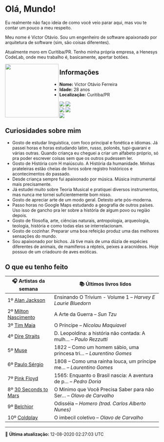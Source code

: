 # Olá, Mundo!

Eu realmente não faço ideia de como você veio parar aqui, mas vou te contar um pouco a meu respeito.

Meu nome é Victor Otávio. Sou um engenheiro de software apaixonado por arquitetura de software (sim, são coisas diferentes).

Atualmente moro em Curitiba/PR. Tenho minha própria empresa, a Henesys CodeLab, onde meu trabalho é, basicamente, apertar botões.

<img align="left" src="https://github.com/vctrtvfrrr/vctrtvfrrr/raw/master/octocat.png" alt="" width="175" />

## Informações

- **Nome:** Victor Otávio Ferreira
- **Idade:** 28 anos
- **Localização:** Curitiba/PR

[![](https://img.shields.io/badge/LinkedIn-victorotavio-blue)](https://www.linkedin.com/in/victorotavio/) [![](https://img.shields.io/badge/Twitter-@vctrtvfrrr-blue)](https://twitter.com/vctrtvfrrr)  
[![](https://img.shields.io/badge/GitHub-vctrtvfrrr-24292e)](https://github.com/vctrtvfrrr) [![](https://img.shields.io/badge/GitLab-vctrtvfrrr-ec5d16)](https://gitlab.com/vctrtvfrrr)  
[![](https://img.shields.io/badge/Email-victor@otavioferreira.com.br-red)](mailto:victor@otavioferreira.com.br)  

## Curiosidades sobre mim

-   Gosto de estudar linguística, com foco principal e fonética e idiomas. Já passei horas e horas estudando latim, russo, polonês, tupi-guarani e várias outras. Quando criança eu cheguei a criar um alfabeto próprio, só pra poder escrever coisas sem que os outros pudessem ler.
-   Gosto de História com H maiúsculo. A História da humanidade. Minhas prateleiras estão cheias de livros sobre registro históricos e acontecimentos do passado.
-   Desde criança sempre fui apaixonado por música. Música instrumental mais precisamente.
-   Já estudei muito sobre Teoria Musical e pratiquei diversos instrumentos, mas nunca me tornei suficientemente bom nisso.
-   Gosto de apreciar arte de um modo geral. Detesto arte pós-moderna.
-   Passo horas no Google Maps estudando a geografia de outros países. Uso isso de gancho pra ler sobre a história de algum povo ou região depois.
-   Gosto de filosofia, arte, ciências naturais, antropologia, arqueologia, teologia, história e como todas elas se interrelacionam.
-   Gosto de cozinhar. Preparar uma boa refeição produz uma das melhores sensações do mundo.
-   Sou apaixonado por bichos. Já tive mais de uma dúzia de espécies diferentes de animais, de mamiferos a répteis, peixes a aracnídeos. Hoje possuo de um criadouro de aves exóticas.


## O que eu tenho feito

|                         🎧 Artistas da semana                         |                      📚 Últimos livros lidos                      |
|-----------------------------------------------------------------------|-------------------------------------------------------------------|
| 1º [Alan Jackson](https://www.last.fm/music/Alan+Jackson)             | Ensinando O Trivium - Volume 1	–	_Harvey E Laurie Bluedorn_         |
| 2º [Milton Nascimento](https://www.last.fm/music/Milton+Nascimento)   | A Arte da Guerra	–	_Sun Tzu_                                        |
| 3º [Tim Maia](https://www.last.fm/music/Tim+Maia)                     | O Príncipe	–	_Nicolau Maquiavel_                                    |
| 4º [Dire Straits](https://www.last.fm/music/Dire+Straits)             | D. Leopoldina: a história não contada: A mulh…	–	_Paulo Rezzutti_   |
| 5º [Muse](https://www.last.fm/music/Muse)                             | 1822 – Como um homem sábio, uma princesa tri…	–	_Laurentino Gomes_  |
| 6º [Paulo Sérgio](https://www.last.fm/music/Paulo+S%C3%A9rgio)        | 1808 – Como uma rainha louca, um príncipe me…	–	_Laurentino Gomes_  |
| 7º [Pink Floyd](https://www.last.fm/music/Pink+Floyd)                 | 1565: Enquanto o Brasil nascia: A aventura de p…	–	_Pedro Doria_    |
| 8º [30 Seconds to Mars](https://www.last.fm/music/30+Seconds+to+Mars) | O Mínimo que Você Precisa Saber para não Ser…	–	_Olavo de Carvalho_ |
| 9º [Belchior](https://www.last.fm/music/Belchior)                     | Odisséia	–	_Homero (trad. Carlos Alberto Nunes)_                    |
| 10º [Coldplay](https://www.last.fm/music/Coldplay)                    | O imbecil coletivo	–	_Olavo de Carvalho_                            |


---

🚀 **Última atualização:** 12-08-2020 02:27:03 UTC